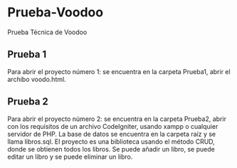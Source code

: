 # Prueba-Voodoo
Prueba Técnica de Voodoo

## Prueba 1

Para abrir el proyecto número 1: se encuentra en la carpeta Prueba1, abrir el archibo voodo.html.


## Prueba 2

Para abrir el proyecto número 2: se encuentra en la carpeta Prueba2, abrir con los requisitos de un archivo CodeIgniter, usando xampp
o cualquier servidor de PHP. La base de datos se encuentra en la carpeta raíz y se llama libros.sql.
El proyecto es una biblioteca usando el método CRUD, donde se obtienen 
todos los libros. Se puede añadir un libro, se puede editar un libro y se puede eliminar un libro.

